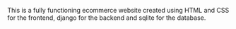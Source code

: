 This is a fully functioning ecommerce website created using HTML and CSS for the frontend, django for the backend
and sqlite for the database.
